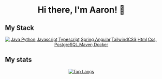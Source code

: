 <h1 align="center">Hi there, I'm Aaron! 👋</h1>

## My Stack
<p align="center">
  <a href="#">
    <img src="https://skillicons.dev/icons?i=java,python,js,ts,spring,angular,tailwindcss,html,css,postgres,maven,docker" alt="Java,Python,Javascript,Typescript,Spring,Angular,TailwindCSS,Html,Css,PostgreSQL,Maven,Docker">
  </a>
</p>

## My stats
<p align="center">
  <a href="#">
    <img src="https://github-readme-stats.vercel.app/api/top-langs/?username=Thompson6626&layout=compact&theme=onedark&count_private=true&hide_border=true&bg_color=0d1117" alt="Top Langs">
  </a>
</p>


